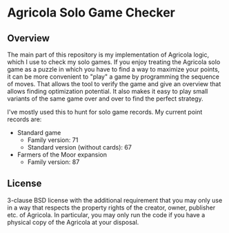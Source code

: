 # Agricola Solo Game Checker

## Overview

The main part of this repository is my implementation of Agricola logic, which I use to check my solo games.
If you enjoy treating the Agricola solo game as a puzzle in which you have to find a way to maximize your points, it can be more convenient to "play" a game by programming the sequence of moves.
That allows the tool to verify the game and give an overview that allows finding optimization potential.
It also makes it easy to play small variants of the same game over and over to find the perfect strategy.

I've mostly used this to hunt for solo game records. My current point records are:
* Standard game
  * Family version: 71
  * Standard version (without cards): 67
* Farmers of the Moor expansion
  * Family version: 87

## License

3-clause BSD license with the additional requirement that you may only use in a way that respects the property rights of the creator, owner, publisher etc. of Agricola.
In particular, you may only run the code if you have a physical copy of the Agricola at your disposal.
